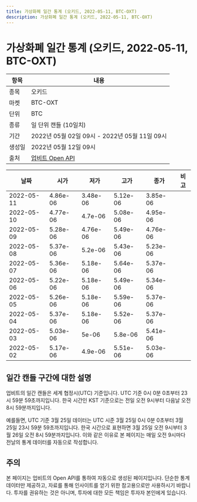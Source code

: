 ```yaml
---
title: 가상화폐 일간 통계 (오키드, 2022-05-11, BTC-OXT)
description: 가상화폐 일간 통계 (오키드, 2022-05-11, BTC-OXT)
---
```



가상화폐 일간 통계 (오키드, 2022-05-11, BTC-OXT)
===

|항목|내용|
|--|--|
|종목|오키드|
|마켓|BTC-OXT|
|단위|BTC|
|종류|일 단위 캔들 (10일치)|
|기간|2022년 05월 02일 09시 - 2022년 05월 11일 09시|
|생성일|2022년 05월 12일 09시|
|출처|[업비트 Open API](https://docs.upbit.com)|


|날짜|시가|저가|고가|종가|비고|
|--|--|--|--|--|--|
|2022-05-11|4.86e-06|3.48e-06|5.12e-06|3.85e-06|    |
|2022-05-10|4.77e-06|4.7e-06|5.08e-06|4.95e-06|    |
|2022-05-09|5.28e-06|4.76e-06|5.49e-06|4.76e-06|    |
|2022-05-08|5.37e-06|5.2e-06|5.43e-06|5.23e-06|    |
|2022-05-07|5.36e-06|5.18e-06|5.64e-06|5.37e-06|    |
|2022-05-06|5.22e-06|5.18e-06|5.49e-06|5.34e-06|    |
|2022-05-05|5.26e-06|5.18e-06|5.59e-06|5.37e-06|    |
|2022-05-04|5.37e-06|5.18e-06|5.52e-06|5.37e-06|    |
|2022-05-03|5.03e-06|5e-06|5.8e-06|5.41e-06|    |
|2022-05-02|5.17e-06|4.9e-06|5.51e-06|5.03e-06|    |


일간 캔들 구간에 대한 설명
---


업비트의 일간 캔들은 세계 협정시(UTC) 기준입니다. 
UTC 기준 0시 0분 0초부터 23시 59분 59초까지입니다. 
한국 시간인 KST 기준으로는 전일 오전 9시부터 다음날 오전 8시 59분까지입니다. 


예를들면, UTC 기준 3월 25일 데이터는 UTC 시준 3월 25일 0시 0분 0초부터 3월 25일 23시 59분 59초까지입니다. 
한국 시간으로 표현하면 3월 25일 오전 9시부터 3월 26일 오전 8시 59분까지입니다. 
이와 같은 이유로 본 페이지는 매일 오전 9시마다 전날의 통계 데이터를 자동으로 작성합니다. 


주의
---


본 페이지는 업비트의 Open API를 통하여 자동으로 생성된 페이지입니다. 
단순한 통계 데이터만 제공하고, 자료를 통해 인사이트를 얻기 위한 참고용으로만 사용하시기 바랍니다. 
투자를 권유하는 것은 아니며, 투자에 대한 모든 책임은 투자자 본인에게 있습니다. 

